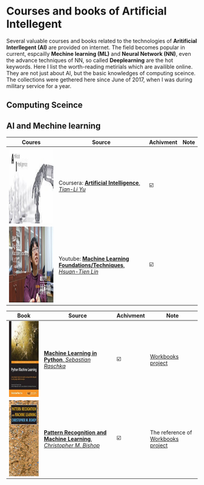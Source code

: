# Courses and books of Artificial Intellegent
Several valuable courses and books related to the technologies of **Aritificial Interllegent (AI)** are provided on internet. The field becomes popular in current, espcailly **Mechine learning (ML)** and **Neural Network (NN)**, even the advance techniques of NN, so called **Deeplearning** are the hot keywords. Here I list the worth-reading metirials which are availible online. They are not just about AI, but the basic knowledges of computing sceince. The collections were gethered here since June of 2017, when I was during military service for a year.   

## Computing Sceince



## AI and Mechine learning

| Coures | Source | Achivment | Note |
| -------- | -------- | -------- | -------- |
| <img src="doc/AI-LOGO.jpg"  height="200" width="450"> |  Coursera: [**Artificial Intelligence**, *Tian-Li Yu*](https://www.coursera.org/learn/rengong-zhineng) | :ballot_box_with_check: | |
| <img src="doc/Lin.jpg"  height="200" width="450">  | Youtube: [**Machine Learning Foundations/Techniques**, *Hsuan-Tien Lin*](https://www.csie.ntu.edu.tw/~htlin/) | :ballot_box_with_check: | |


| Book | Source | Achivment |  Note |
| -------- | -------- | -------- | -------- |
| <img src="doc/Python_Machine_Learning_RS.jpeg" height="200" width="200">    | [**Machine Learning in Python**, *Sebastian Raschka*](https://sebastianraschka.com/books.html)  | :ballot_box_with_check: | [ Workbooks project](Machine_Learning_in_Python_SR) |
| <img src="doc/Pattern_Recognition_and_Machine_Learning_Bishop.jpeg"  height="200" width="200" > | [**Pattern Recognition and Machine Learning**, *Christopher M. Bishop* ](https://books.google.com.tw/books/about/Pattern_Recognition_and_Machine_Learning.html?id=kTNoQgAACAAJ&source=kp_cover&redir_esc=y) | :ballot_box_with_check: |  The reference of [ Workbooks project](Machine_Learning_in_Python_SR) |
